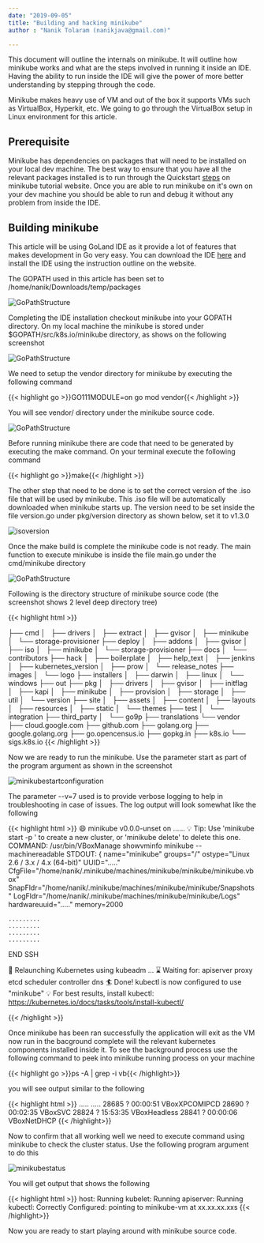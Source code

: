 ```yaml
---
date: "2019-09-05"
title: "Building and hacking minikube"
author : "Nanik Tolaram (nanikjava@gmail.com)" 

---
```

This document will outline the internals on minikube. It will outline how minikube works and what are the steps involved in running it inside an IDE. Having the ability to run inside the IDE will give the power of more better understanding by stepping through the code.

Minikube makes heavy use of VM and out of the box it supports VMs such as VirtualBox, Hyperkit, etc. We going to go through the VirtualBox setup in Linux environment for this article.

Prerequisite
------------
Minikube has dependencies on packages that will need to be installed on your local dev machine. The best way to ensure that you have all the relevant packages installed is to run through the Quickstart [steps](https://kubernetes.io/docs/setup/learning-environment/minikube/) on minikube tutorial website. Once you are able to run minikube on it's own on your dev machine you should be able to run and debug it without any problem from inside the IDE.

Building minikube
------------------
This article will be using GoLand IDE as it provide a lot of features that makes development in Go very easy. You can download the IDE [here](https://www.jetbrains.com/go/) and install the IDE using the instruction outline on the website. 

The GOPATH used in this article has been set to /home/nanik/Downloads/temp/packages 

![GoPathStructure](/media/gopath_structure.png)

Completing the IDE installation checkout minikube into your GOPATH directory. On my local machine the minikube is stored under $GOPATH/src/k8s.io/minikube directory, as shows on the following screenshot

![GoPathStructure](/media/minikube_ide.png)

We need to setup the vendor directory for minikube by executing the following command 

{{< highlight go >}}GO111MODULE=on go mod vendor{{< /highlight >}}

You will see vendor/ directory under the minikube source code.

![GoPathStructure](/media/go_mod_vendor.png)

Before running minikube there are code that need to be generated by executing the make command. On your terminal execute the following command

{{< highlight go >}}make{{< /highlight >}}

The other step that need to be done is to set the correct version of the .iso file that will be used by minikube. This .iso file will be automatically downloaded when minikube starts up. The version need to be set inside the file version.go under pkg/version directory as shown below, set it to v1.3.0

![isoversion](/media/set_isoversion.png)

Once the make build is complete the minikube code is not ready. The main function to execute minikube is inside the file main.go under the cmd/minikube directory

![GoPathStructure](/media/minikube_main_function.png)

Following is the directory structure of minikube source code (the screenshot shows 2 level deep directory tree)

{{< highlight html >}}

├── cmd
│   ├── drivers
│   ├── extract
│   ├── gvisor
│   ├── minikube
│   └── storage-provisioner
├── deploy
│   ├── addons
│   ├── gvisor
│   ├── iso
│   ├── minikube
│   └── storage-provisioner
├── docs
│   └── contributors
├── hack
│   ├── boilerplate
│   ├── help_text
│   ├── jenkins
│   ├── kubernetes_version
│   ├── prow
│   └── release_notes
├── images
│   └── logo
├── installers
│   ├── darwin
│   ├── linux
│   └── windows
├── out
├── pkg
│   ├── drivers
│   ├── gvisor
│   ├── initflag
│   ├── kapi
│   ├── minikube
│   ├── provision
│   ├── storage
│   ├── util
│   └── version
├── site
│   ├── assets
│   ├── content
│   ├── layouts
│   ├── resources
│   ├── static
│   └── themes
├── test
│   └── integration
├── third_party
│   └── go9p
├── translations
└── vendor
    ├── cloud.google.com
    ├── github.com
    ├── golang.org
    ├── google.golang.org
    ├── go.opencensus.io
    ├── gopkg.in
    ├── k8s.io
    └── sigs.k8s.io
{{< /highlight >}}

Now we are ready to run the minikube. Use the parameter start as part of the program argument as shown in the screenshot

![minikubestartconfiguration](/media/minikube_start_configuration.png)

The parameter --v=7  used is to provide verbose logging to help in troubleshooting in case of issues. The log output will look somewhat like the following

{{< highlight html >}}
😄  minikube v0.0.0-unset on ......
💡  Tip: Use 'minikube start -p <name>' to create a new cluster, or 'minikube delete' to delete this one.
COMMAND: /usr/bin/VBoxManage showvminfo minikube --machinereadable
STDOUT:
{
name="minikube"
groups="/"
ostype="Linux 2.6 / 3.x / 4.x (64-bit)"
UUID="....."
CfgFile="/home/nanik/.minikube/machines/minikube/minikube/minikube.vbox"
SnapFldr="/home/nanik/.minikube/machines/minikube/minikube/Snapshots"
LogFldr="/home/nanik/.minikube/machines/minikube/minikube/Logs"
hardwareuuid="....."
memory=2000


	.........
	.........
	.........
	.........
	

END SSH

🔄  Relaunching Kubernetes using kubeadm ... 
⌛  Waiting for: apiserver proxy etcd scheduler controller dns
🏄  Done! kubectl is now configured to use "minikube"
💡  For best results, install kubectl: https://kubernetes.io/docs/tasks/tools/install-kubectl/


{{< /highlight >}}


Once minikube has been ran successfully the application will exit as the VM now run in the bacground complete will the relevant kubernetes components installed inside it. To see the background process use the following command to peek into minikube running process on your machine

{{< highlight go >}}ps -A | grep -i vb{{< /highlight>}}

you will see output similar to the following

{{< highlight html >}}
.....
.....
28685 ?        00:00:51 VBoxXPCOMIPCD
28690 ?        00:02:35 VBoxSVC
28824 ?        15:53:35 VBoxHeadless
28841 ?        00:00:06 VBoxNetDHCP
{{< /highlight>}}


Now to confirm that all working well we need to execute command using minikube to check the cluster status. Use the following program argument to do this

![minikubestatus](/media/minikube_status.png)

You will get output that shows the following 

{{< highlight html >}}
host: Running
kubelet: Running
apiserver: Running
kubectl: Correctly Configured: pointing to minikube-vm at xx.xx.xx.xxs
{{< /highlight>}}

Now you are ready to start playing around with minikube source code.
